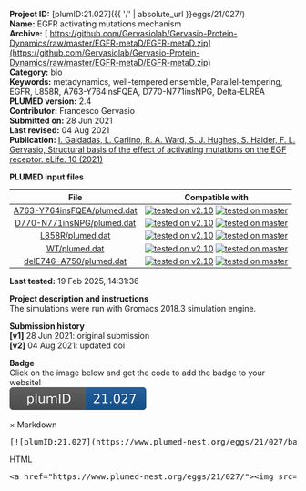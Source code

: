 **Project ID:** [plumID:21.027]({{ '/' | absolute_url }}eggs/21/027/)  
**Name:**  EGFR activating mutations mechanism  
**Archive:** [ https://github.com/Gervasiolab/Gervasio-Protein-Dynamics/raw/master/EGFR-metaD/EGFR-metaD.zip](https://github.com/Gervasiolab/Gervasio-Protein-Dynamics/raw/master/EGFR-metaD/EGFR-metaD.zip)  
**Category:**  bio  
**Keywords:**  metadynamics, well-tempered ensemble, Parallel-tempering, EGFR, L858R, A763-Y764insFQEA, D770-N771insNPG, Delta-ELREA  
**PLUMED version:**  2.4  
**Contributor:**  Francesco Gervasio  
**Submitted on:** 28 Jun 2021  
**Last revised:** 04 Aug 2021  
**Publication:** [I. Galdadas, L. Carlino, R. A. Ward, S. J. Hughes, S. Haider, F. L. Gervasio, Structural basis of the effect of activating mutations on the EGF receptor. eLife. 10 (2021)](http://dx.doi.org/10.7554/eLife.65824)  
  
**PLUMED input files**  
  
| File     | Compatible with |  
|:--------:|:--------:|  
| [A763-Y764insFQEA/plumed.dat](./data/A763-Y764insFQEA/plumed.dat.md) |  [![tested on v2.10](https://img.shields.io/badge/v2.10-passing-green.svg)](data/A763-Y764insFQEA/plumed.dat.plumed.stderr) [![tested on master](https://img.shields.io/badge/master-passing-green.svg)](data/A763-Y764insFQEA/plumed.dat.plumed_master.stderr) |  
| [D770-N771insNPG/plumed.dat](./data/D770-N771insNPG/plumed.dat.md) |  [![tested on v2.10](https://img.shields.io/badge/v2.10-passing-green.svg)](data/D770-N771insNPG/plumed.dat.plumed.stderr) [![tested on master](https://img.shields.io/badge/master-passing-green.svg)](data/D770-N771insNPG/plumed.dat.plumed_master.stderr) |  
| [L858R/plumed.dat](./data/L858R/plumed.dat.md) |  [![tested on v2.10](https://img.shields.io/badge/v2.10-passing-green.svg)](data/L858R/plumed.dat.plumed.stderr) [![tested on master](https://img.shields.io/badge/master-passing-green.svg)](data/L858R/plumed.dat.plumed_master.stderr) |  
| [WT/plumed.dat](./data/WT/plumed.dat.md) |  [![tested on v2.10](https://img.shields.io/badge/v2.10-passing-green.svg)](data/WT/plumed.dat.plumed.stderr) [![tested on master](https://img.shields.io/badge/master-passing-green.svg)](data/WT/plumed.dat.plumed_master.stderr) |  
| [delE746-A750/plumed.dat](./data/delE746-A750/plumed.dat.md) |  [![tested on v2.10](https://img.shields.io/badge/v2.10-passing-green.svg)](data/delE746-A750/plumed.dat.plumed.stderr) [![tested on master](https://img.shields.io/badge/master-passing-green.svg)](data/delE746-A750/plumed.dat.plumed_master.stderr) |  
  
**Last tested:**  19 Feb 2025, 14:31:36
  
**Project description and instructions**  
The simulations were run with Gromacs 2018.3 simulation engine. 

  
**Submission history**  
**[v1]** 28 Jun 2021: original submission  
**[v2]** 04 Aug 2021: updated doi  
  
**Badge**  
Click on the image below and get the code to add the badge to your website!  
<img src="./badge.svg" alt="plumeDnest:21.027" id="myBtn" class="badge">
<div id="myModal" class="modal">
  <div class="modal-content">
    <span class="close">&times;</span>
    Markdown<pre>[![plumID:21.027](https://www.plumed-nest.org/eggs/21/027/badge.svg)](https://www.plumed-nest.org/eggs/21/027/)</pre>
    HTML<pre>&lt;a href="https://www.plumed-nest.org/eggs/21/027/"&gt;&lt;img src="https://www.plumed-nest.org/eggs/21/027/badge.svg" alt="plumID:21.027"&gt;&lt;/a&gt;</pre>
  </div>
</div>
